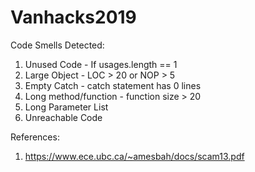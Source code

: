 # Vanhacks2019

Code Smells Detected:

1. Unused Code - If usages.length == 1
2. Large Object - LOC > 20 or NOP > 5
3. Empty Catch - catch statement has 0 lines
4. Long method/function - function size > 20
5. Long Parameter List
6. Unreachable Code 

References:

1. https://www.ece.ubc.ca/~amesbah/docs/scam13.pdf